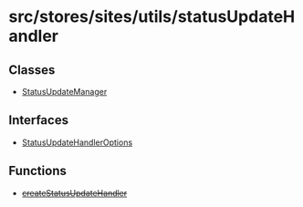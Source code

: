 # src/stores/sites/utils/statusUpdateHandler

## Classes

- [StatusUpdateManager](classes/StatusUpdateManager.md)

## Interfaces

- [StatusUpdateHandlerOptions](interfaces/StatusUpdateHandlerOptions.md)

## Functions

- [~~createStatusUpdateHandler~~](functions/createStatusUpdateHandler.md)
